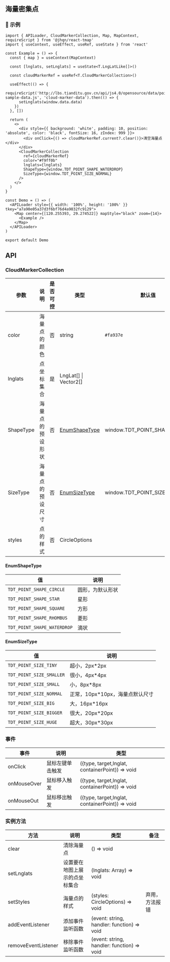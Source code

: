 ## 海量密集点

### 🔨 示例

```tsx
import { APILoader, CloudMarkerCollection, Map, MapContext, requireScript } from '@jhqn/react-tmap'
import { useContext, useEffect, useRef, useState } from 'react'

const Example = () => {
  const { map } = useContext(MapContext)

  const [lnglats, setLnglats] = useState<T.LngLatLike[]>()

  const cloudMarkerRef = useRef<T.CloudMarkerCollection>()

  useEffect(() => {
    requireScript('http://lbs.tianditu.gov.cn/api/js4.0/opensource/data/points-sample-data.js', 'cloud-marker-data').then(() => {
      setLnglats(window.data.data)
    })
  }, [])

  return (
    <>
      <div style={{ background: 'white', padding: 10, position: 'absolute', color: 'black', fontSize: 16, zIndex: 999 }}>
        <div onClick={() => cloudMarkerRef.current?.clear()}>清空海量点</div>
      </div>
      <CloudMarkerCollection
        ref={cloudMarkerRef}
        color="#f9ff0b"
        lnglats={lnglats}
        ShapeType={window.TDT_POINT_SHAPE_WATERDROP}
        SizeType={window.TDT_POINT_SIZE_NORMAL}
      />
    </>
  )
}

const Demo = () => (
  <APILoader style={{ width: '100%', height: '100%' }} tkey="a7a90e05a37d3f6bf76d4a9032fc9129">
    <Map center={[120.255393, 29.274522]} mapStyle="black" zoom={14}>
      <Example />
    </Map>
  </APILoader>
)

export default Demo
```

## API

### CloudMarkerCollection

| 参数      | 说明             | 是否可控 | 类型                            | 默认值                        |
| --------- | ---------------- | -------- | ------------------------------- | ----------------------------- |
| color     | 海量点的颜色     | 否       | string                          | `#fa937e`                     |
| lnglats   | 点坐标集合       | 是       | LngLat[] \| Vector2[]           |                               |
| ShapeType | 海量点的预设形状 | 否       | [EnumShapeType](#enumshapetype) | window.TDT_POINT_SHAPE_CIRCLE |
| SizeType  | 海量点的预设尺寸 | 否       | [EnumSizeType](#enumsizetype)   | window.TDT_POINT_SIZE_NORMAL  |
| styles    | 点的样式         | 否       | CircleOptions                   |                               |

#### EnumShapeType
| 值                          | 说明             |
| --------------------------- | ---------------- |
| `TDT_POINT_SHAPE_CIRCLE`    | 圆形，为默认形状 |
| `TDT_POINT_SHAPE_STAR`      | 星形             |
| `TDT_POINT_SHAPE_SQUARE`    | 方形             |
| `TDT_POINT_SHAPE_RHOMBUS`   | 菱形             |
| `TDT_POINT_SHAPE_WATERDROP` | 滴状             |

#### EnumSizeType
| 值                       | 说明                            |
| ------------------------ | ------------------------------- |
| `TDT_POINT_SIZE_TINY`    | 超小，2px*2px                   |
| `TDT_POINT_SIZE_SMALLER` | 很小，4px*4px                   |
| `TDT_POINT_SIZE_SMALL`   | 小，8px*8px                     |
| `TDT_POINT_SIZE_NORMAL`  | 正常，10px*10px，海量点默认尺寸 |
| `TDT_POINT_SIZE_BIG`     | 大，16px*16px                   |
| `TDT_POINT_SIZE_BIGGER`  | 很大，20px*20px                 |
| `TDT_POINT_SIZE_HUGE`    | 超大，30px*30px                 |

### 事件

| 事件        | 说明             | 类型                                            |
| ----------- | ---------------- | ----------------------------------------------- |
| onClick     | 鼠标左键单击触发 | ({type, target,lnglat, containerPoint}) => void |
| onMouseOver | 鼠标移入触发     | ({type, target,lnglat, containerPoint}) => void |
| onMouseOut  | 鼠标移出触发     | ({type, target,lnglat, containerPoint}) => void |

### 实例方法

| 方法                | 说明                           | 类型                                       | 备注           |
| ------------------- | ------------------------------ | ------------------------------------------ | -------------- |
| clear               | 清除海量点                     | () => void                                 |                |
| setLnglats          | 设置要在地图上展示的点坐标集合 | (lnglats: Array<LngLat>) => void           |                |
| setStyles           | 海量点的样式                   | (styles: CircleOptions) => void            | 弃用，方法报错 |
| addEventListener    | 添加事件监听函数               | (event: string, handler: function) => void |                |
| removeEventListener | 移除事件监听函数               | (event: string, handler: function) => void |                |
